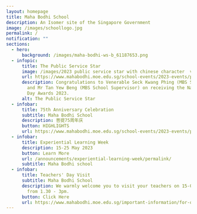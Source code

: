 ```yaml
---
layout: homepage
title: Maha Bodhi School
description: An Isomer site of the Singapore Government
image: /images/schoollogo.jpg
permalink: /
notification: ""
sections:
  - hero:
      background: /images/maha-bodhi-ws-b_61187653.png
  - infopic:
      title: The Public Service Star
      image: /images/2023 public service star with chinese character  v5.png
      url: https://www.mahabodhi.moe.edu.sg/school-events/2023-events/permalink/
      description: Congratulations to Venerable Seck Kwang Phing (MBS SMC Chairperson)
        and Mr Tan Yew Beng (MBS School Supervisor) on receiving the National
        Day Awards 2023.
      alt: The Public Service Star
  - infobar:
      title: 75th Anniversary Celebration
      subtitle: Maha Bodhi School
      description: 菩提75周年庆
      button: HIGHLIGHTS
      url: https://www.mahabodhi.moe.edu.sg/school-events/2023-events/permalink/75anniversarycelebration
  - infobar:
      title: Experiential Learning Week
      description: 15-25 May 2023
      button: Learn More
      url: /announcements/experiential-learning-week/permalink/
      subtitle: Maha Bodhi school
  - infobar:
      title: Teachers' Day Visit
      subtitle: Maha Bodhi School
      description: We warmly welcome you to visit your teachers on 15-09-2023 (Fri)
        from 1.30 - 3pm.
      button: Click Here
      url: https://www.mahabodhi.moe.edu.sg/important-information/for-our-pupils/permalink/
---
```

